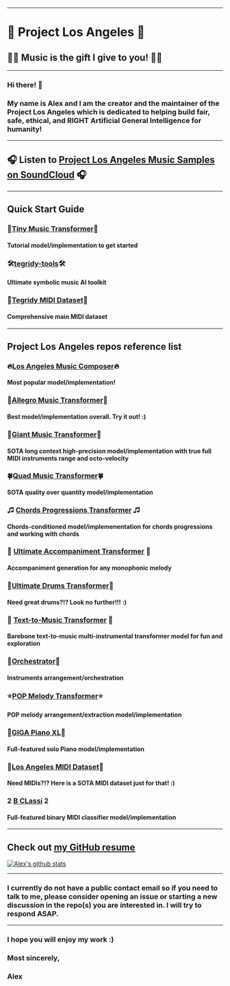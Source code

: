 ***
# 🌇 Project Los Angeles 🌇
## 🎵🎶 Music is the gift I give to you! 🎵🎶

***

### Hi there! 👋

### My name is Alex and I am the creator and the maintainer of the Project Los Angeles which is dedicated to helping build fair, safe, ethical, and RIGHT Artificial General Intelligence for humanity!

***

## 🎧 Listen to [Project Los Angeles Music Samples on SoundCloud](https://soundcloud.com/aleksandr-sigalov-61) 🎧

***

## Quick Start Guide

### 🌱[Tiny Music Transformer](https://github.com/asigalov61/Tiny-Music-Transformer)🌱
#### Tutorial model/implementation to get started

### 🛠️[tegridy-tools](https://github.com/asigalov61/tegridy-tools)🛠️
#### Ultimate symbolic music AI toolkit

### 🎹[Tegridy MIDI Dataset](https://github.com/asigalov61/Tegridy-MIDI-Dataset)🎹
#### Comprehensive main MIDI dataset

***

## Project Los Angeles repos reference list

### 🔥[Los Angeles Music Composer](https://github.com/asigalov61/Los-Angeles-Music-Composer)🔥

#### Most popular model/implementation!

### 🥇[Allegro Music Transformer](https://github.com/asigalov61/Allegro-Music-Transformer)🥇

#### Best model/implementation overall. Try it out! :)

### 🐘[Giant Music Transformer](https://github.com/asigalov61/Giant-Music-Transformer)🐘

#### SOTA long context high-precision model/implementation with true full MIDI instruments range and octo-velocity

### 🍀[Quad Music Transformer](https://github.com/asigalov61/Quad-Music-Transformer)🍀

#### SOTA quality over quantity model/implementation

### ♫ [Chords Progressions Transformer](https://github.com/asigalov61/Chords-Progressions-Transformer) ♫

#### Chords-conditioned model/implemenentation for chords progressions and working with chords

### 🪈 [Ultimate Accompaniment Transformer](https://github.com/asigalov61/Ultimate-Accompaniment-Transformer) 🪈

#### Accompaniment generation for any monophonic melody

### 🥁[Ultimate Drums Transformer](https://github.com/asigalov61/Ultimate-Drums-Transformer)🥁

#### Need great drums?!? Look no further!!! :)

### 💬 [Text-to-Music Transformer](https://github.com/asigalov61/Text-to-Music-Transformer) 💬

#### Barebone text-to-music multi-instrumental transformer model for fun and exploration

### 🎼[Orchestrator](https://github.com/asigalov61/Orchestrator)🎼

#### Instruments arrangement/orchestration

### ⭐[POP Melody Transformer](https://github.com/asigalov61/POP-Melody-Transformer)⭐

#### POP melody arrangement/extraction model/implementation

### 🎹[GIGA Piano XL](https://github.com/asigalov61/GIGA-Piano-XL)🎹

#### Full-featured solo Piano model/implementation

### 📁[Los Angeles MIDI Dataset](https://github.com/asigalov61/Los-Angeles-MIDI-Dataset)📁

#### Need MIDIs?!? Here is a SOTA MIDI dataset just for that! :)

### 2️ [B CLassi](https://github.com/asigalov61/B-CLassi) 2️

#### Full-featured binary MIDI classifier model/implementation

***

## Check out [my GitHub resume](https://resume.github.io/?asigalov61)

[![Alex's github stats](https://github-readme-stats.vercel.app/api?username=asigalov61&count_private=true&show_icons=true&theme=radical)](https://github.com/anuraghazra/github-readme-stats)

***

### I currently do not have a public contact email so if you need to talk to me, please consider opening an issue or starting a new discussion in the repo(s) you are interested in. I will try to respond ASAP.

***

### I hope you will enjoy my work :)

### Most sincerely,

### Alex

<!--
**asigalov61/asigalov61** is a ✨ _special_ ✨ repository because its `README.md` (this file) appears on your GitHub profile.

Here are some ideas to get you started:

- 🔭 I’m currently working on ...
- 🌱 I’m currently learning ...
- 👯 I’m looking to collaborate on ...
- 🤔 I’m looking for help with ...
- 💬 Ask me about ...
- 📫 How to reach me: ...
- 😄 Pronouns: ...
- ⚡ Fun fact: ...
-->

